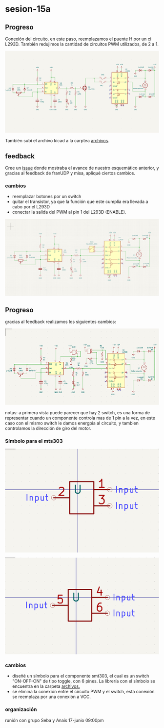 # sesion-15a


## Progreso

Conexión del circuito, en este paso, reemplazamos el puente H por un ci L293D. También redujimos la cantidad de circuitos PWM utilizados, de 2 a 1.

![Imagen circuito fps555 v2](./archivos/fps555-sch-v2.png)

También subí el archivo kicad a la carptea [archivos](https://github.com/clifford1one/dis8644-2025-1-proyectos/tree/main/07-clifford1one/sesion-15a/archivos/).


## feedback

Cree un [issue]((https://github.com/disenoUDP/dis8644-2025-1-proyectos/issues/479)) donde mostraba el avance de nuestro esquemático anterior, y gracias al feedback de franUDP y misa, apliqué ciertos cambios.

### cambios

- reemplazar botones por un switch
- quitar el transistor, ya que la función que este cumplía era llevada a cabo por el L293D
- conectar la salida del PWM al pin 1 del L293D (ENABLE). 

![Imagen del esquemático con los cambios realizados.](./archivos/fps555-sch-v4.png)


## Progreso

gracias al feedback realizamos los siguientes cambios:

![imagen de la versión 5.1 del esquemático](./archivos/fps555-sch-v5.png)

notas: a primera vista puede parecer que hay 2 switch, es una forma de representar cuando un componente controla mas de 1 pin a la vez, en este caso con el mismo switch le damos energpia al circuito, y tambien controlamos la dirección de giro del motor.

### Símbolo para el mts303
![Imagen del símbolo diseñado, lado A](./archivos/toggleSymbol-sideA.png)

![Imagen del símbolo diseñado, lado B](./archivos/toggleSymbol-sideB.png)

### cambios

- diseñé un símbolo para el componente smt303, el cual es un switch "ON-OFF-ON" de tipo toggle, con 6 pines. La librería con el símbolo se encuentra en la carpeta [archivos.](https://github.com/clifford1one/dis8644-2025-1-proyectos/tree/main/07-clifford1one/sesion-15a/archivos) 
- se elimina la conexión entre el circuito PWM y el switch, esta conexión se reemplaza por una conexión a VCC.


### organización

runión con grupo Seba y Anaís 17-junio 09:00pm